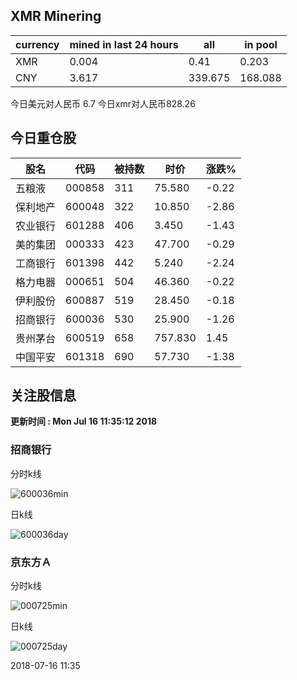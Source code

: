 ## XMR Minering

|currency|mined in last 24 hours|all|in pool|
|---|---|---|---|
|XMR|0.004|0.41|0.203|
|CNY|3.617|339.675|168.088|

今日美元对人民币 6.7	今日xmr对人民币828.26


## 今日重仓股 

|股名|代码|被持数|时价|涨跌%|
|---|---|---|---|---|
|五粮液|000858|311|75.580|-0.22|
|保利地产|600048|322|10.850|-2.86|
|农业银行|601288|406|3.450|-1.43|
|美的集团|000333|423|47.700|-0.29|
|工商银行|601398|442|5.240|-2.24|
|格力电器|000651|504|46.360|-0.22|
|伊利股份|600887|519|28.450|-0.18|
|招商银行|600036|530|25.900|-1.26|
|贵州茅台|600519|658|757.830|1.45|
|中国平安|601318|690|57.730|-1.38|

## 关注股信息
**更新时间 : Mon Jul 16 11:35:12 2018**
### 招商银行 
分时k线

![600036min](http://image.sinajs.cn/newchart/min/n/sh600036.gif)

日k线

![600036day](http://image.sinajs.cn/newchart/daily/n/sh600036.gif)

### 京东方Ａ 
分时k线

![000725min](http://image.sinajs.cn/newchart/min/n/sz000725.gif)

日k线

![000725day](http://image.sinajs.cn/newchart/daily/n/sz000725.gif)

2018-07-16 11:35